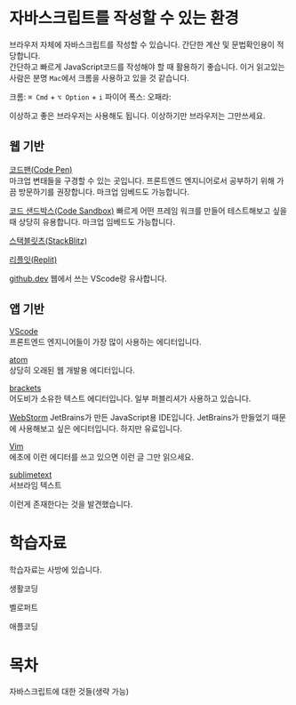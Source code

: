 # 자바스크립트를 작성할 수 있는 환경

브라우저 자체에 자바스크립트를 작성할 수 있습니다. 간단한 계산 및 문법확인용이 적당합니다.  
간단하고 빠르게 JavaScript코드를 작성해야 할 때 활용하기 좋습니다.
이거 읽고있는 사람은 분명 `Mac`에서 크롬을 사용하고 있을 것 같습니다.

크롬: `⌘ Cmd` + `⌥ Option` + `i`
파이어 폭스:
오패라:

이상하고 좋은 브라우저는 사용해도 됩니다. 이상하기만 브라우저는 그만쓰세요.

## 웹 기반

[코드팬(Code Pen)](https://codepen.io/)  
마크업 변태들을 구경할 수 있는 곳입니다. 프론트엔드 엔지니어로서 공부하기 위해 가끔 방문하기를 권장합니다.
마크업 임베드도 가능합니다.

[코드 샌드박스(Code Sandbox)](https://codesandbox.io/s/)
빠르게 어떤 프레임 워크를 만들어 테스트해보고 싶을 때 상당히 유용합니다. 마크업 임베드도 가능합니다.

[스택블릿츠(StackBlitz)](https://stackblitz.com/)

[리플잇(Replit)](https://replit.com/)

[github.dev](https://github.dev/)
웹에서 쓰는 VScode랑 유사합니다.

## 앱 기반

[VScode](https://code.visualstudio.com/)  
프론트엔드 엔지니어들이 가장 많이 사용하는 에디터입니다.

[atom](https://atom.io/)  
상당히 오래된 웹 개발용 에디터입니다.

[brackets](https://brackets.io/)  
어도비가 소유한 텍스트 에디터입니다. 일부 퍼블리셔가 사용하고 있습니다.

[WebStorm](https://www.jetbrains.com/ko-kr/webstorm/)
JetBrains가 만든 JavaScript용 IDE입니다. JetBrains가 만들었기 때문에 사용해보고 싶은 에디터입니다. 하지만 유료입니다.

[Vim](https://www.vim.org/)  
에초에 이런 에디터를 쓰고 있으면 이런 글 그만 읽으세요.

[sublimetext](https://www.sublimetext.com/)  
서브라임 텍스트 


이런게 존재한다는 것을 발견했습니다.

# 학습자료
학습자료는 사방에 있습니다.

생활코딩

벨로퍼트

애플코딩

# 목차

자바스크립트에 대한 것들(생략 가능)
